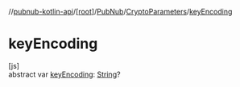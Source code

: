 //[pubnub-kotlin-api](../../../../index.md)/[[root]](../../index.md)/[PubNub](../index.md)/[CryptoParameters](index.md)/[keyEncoding](key-encoding.md)

# keyEncoding

[js]\
abstract var [keyEncoding](key-encoding.md): [String](https://kotlinlang.org/api/latest/jvm/stdlib/kotlin-stdlib/kotlin/-string/index.html)?
